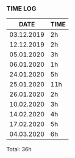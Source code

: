 ### TIME LOG
| DATE | TIME |
|------|------|
| 03.12.2019 | 2h | - Setup backend base files
| 12.12.2019 | 2h | - Setup frontend base files
| 05.01.2020 | 3h | - CRUD Controller
| 06.01.2020 | 1h | - CRUD Controller
| 24.01.2020 | 5h | - Frontend UI
| 25.01.2020 | 11h | - Frontend UI, Controller and Models, Research for streaming videos
| 26.01.2020 | 2h | - Login (Backend)
| 10.02.2020 | 3h | - Login (Frontend + Backend)
| 14.02.2020 | 4h | - Login & Frontend UI, VideoJS
| 17.02.2020 | 5h | - File Upload
| 04.03.2020 | 6h | - VideoJS, MP4Box usage
Total: 36h
